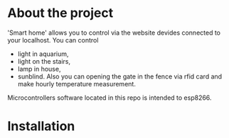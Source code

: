 # About the project
'Smart home' allows you to control via the website devides connected to your localhost.
You can control 
- light in aquarium,
- light on the stairs,
- lamp in house,
- sunblind.
Also you can opening the gate in the fence via rfid card and make hourly temperature measurement.

Microcontrollers software located in this repo is intended to esp8266.


# Installation
